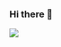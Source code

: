 ### Hi there 👋

<!--
**TG8211/TG8211** is a ✨ _special_ ✨ repository because its `README.md` (this file) appears on your GitHub profile.

Here are some ideas to get you started:

- 🔭 I’m currently working on ...
- 🌱 I’m currently learning ...
- 👯 I’m looking to collaborate on ...
- 🤔 I’m looking for help with ...
- 💬 Ask me about ...
- 📫 How to reach me: ...
- 😄 Pronouns: ...
- ⚡ Fun fact: ...
-->

[GitHub Profile Views Counter]: https://github.com/antonkomarev/github-profile-views-counter

![](https://hit.yhype.me/github/profile?user_id=79761308)
